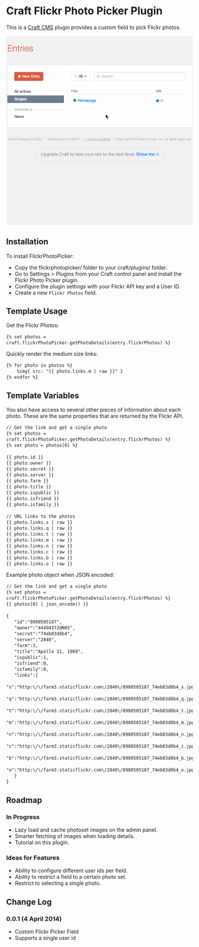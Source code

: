 # Craft Flickr Photo Picker Plugin
This is a [Craft CMS](http://buildwithcraft.com/) plugin provides a custom field to pick Flickr photos.

![plugin demo](https://github.com/ObiruLabs/craft-flickr-photo-picker/raw/master/demo/FlickrPickerDemo.gif)

## Installation
To install FlickrPhotoPicker:

* Copy the flickrphotopicker/ folder to your craft/plugins/ folder.
* Go to Settings > Plugins from your Craft control panel and install the Flickr Photo Picker plugin.
* Configure the plugin settings with your Flickr API key and a User ID.
* Create a new ` Flickr Photos ` field.

## Template Usage
Get the Flickr Photos:

```
{% set photos = craft.flickrPhotoPicker.getPhotoDetails(entry.flickrPhotos) %}
```

Quickly render the medium size links:

```
{% for photo in photos %}
    %img{ src: "{{ photo.links.m | raw }}" }
{% endfor %}
```

## Template Variables

You also have access to several other pieces of information about each photo. These are the same properties that are returned by the Flickr API.

```
// Get the link and get a single photo
{% set photos = craft.flickrPhotoPicker.getPhotoDetails(entry.flickrPhotos) %}
{% set photo = photos[0] %}

{{ photo.id }}
{{ photo.owner }}
{{ photo.secret }}
{{ photo.server }}
{{ photo.farm }}
{{ photo.title }}
{{ photo.ispublic }}
{{ photo.isfriend }}
{{ photo.isfamily }}

// URL links to the photos
{{ photo.links.s | raw }}
{{ photo.links.q | raw }}
{{ photo.links.t | raw }}
{{ photo.links.m | raw }}
{{ photo.links.n | raw }}
{{ photo.links.c | raw }}
{{ photo.links.b | raw }}
{{ photo.links.o | raw }}
```

Example photo object when JSON encoded:

```
// Get the link and get a single photo
{% set photos = craft.flickrPhotoPicker.getPhotoDetails(entry.flickrPhotos) %}
{{ photos[0] | json_encode() }}

{
   "id":"8980505187",
   "owner":"44494372@N05",
   "secret":"74eb03d8b4",
   "server":"2840",
   "farm":3,
   "title":"Apollo 11, 1969",
   "ispublic":1,
   "isfriend":0,
   "isfamily":0,
   "links":{
      "s":"http:\/\/farm3.staticflickr.com\/2840\/8980505187_74eb03d8b4_s.jpg",
      "q":"http:\/\/farm3.staticflickr.com\/2840\/8980505187_74eb03d8b4_q.jpg",
      "t":"http:\/\/farm3.staticflickr.com\/2840\/8980505187_74eb03d8b4_t.jpg",
      "m":"http:\/\/farm3.staticflickr.com\/2840\/8980505187_74eb03d8b4_m.jpg",
      "n":"http:\/\/farm3.staticflickr.com\/2840\/8980505187_74eb03d8b4_n.jpg",
      "c":"http:\/\/farm3.staticflickr.com\/2840\/8980505187_74eb03d8b4_c.jpg",
      "b":"http:\/\/farm3.staticflickr.com\/2840\/8980505187_74eb03d8b4_b.jpg",
      "o":"http:\/\/farm3.staticflickr.com\/2840\/8980505187_74eb03d8b4_o.jpg"
   }
}
```

## Roadmap
### In Progress
* Lazy load and cache photoset images on the admin panel.
* Smarter fetching of images when loading details.
* Tutorial on this plugin.

### Ideas for Features
* Ability to configure different user ids per field.
* Ability to restrict a field to a certain photo set.
* Restrict to selecting a single photo.

## Change Log
### 0.0.1 (4 April 2014)
* Custom Flickr Picker Field
* Supports a single user id
